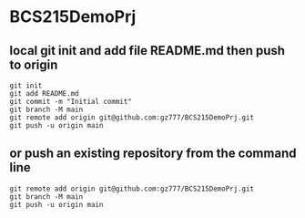 
# BCS215DemoPrj 

## local git init and add file README.md then push to origin

```
git init
git add README.md
git commit -m "Initial commit"
git branch -M main
git remote add origin git@github.com:gz777/BCS215DemoPrj.git
git push -u origin main
```

## or push an existing repository from the command line
```
git remote add origin git@github.com:gz777/BCS215DemoPrj.git
git branch -M main
git push -u origin main
```
